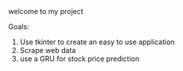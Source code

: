 welcome to my project

Goals:
1. Use tkinter to create an easy to use application
2. Scrape web data
3. use a GRU for stock price prediction